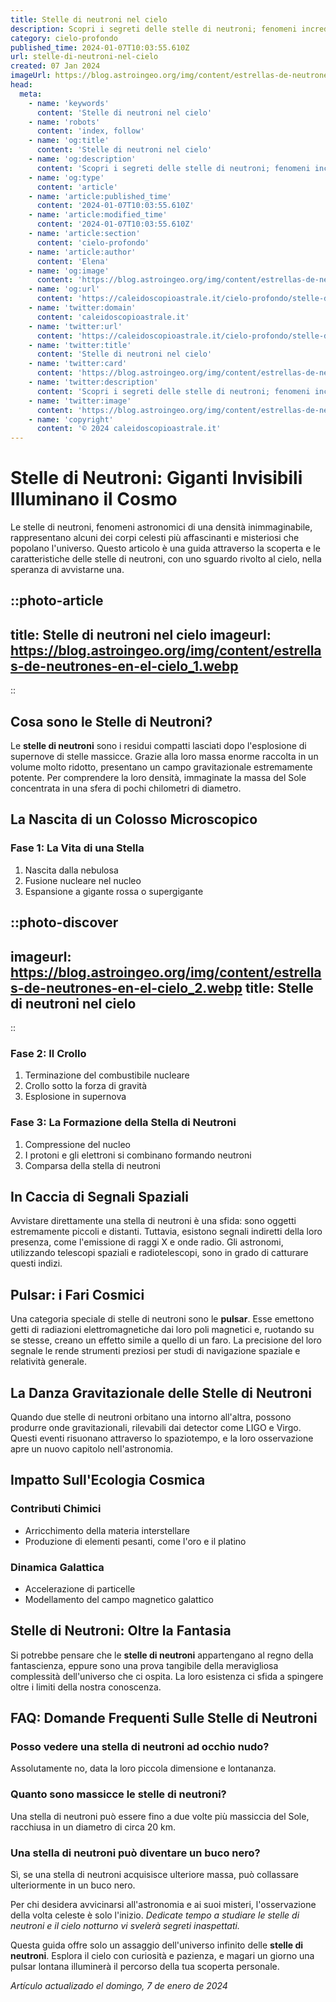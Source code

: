 ```yaml
---
title: Stelle di neutroni nel cielo
description: Scopri i segreti delle stelle di neutroni; fenomeni incredibili del cielo notturno spiegati. Entra nel mistero delluniverso!
category: cielo-profondo
published_time: 2024-01-07T10:03:55.610Z
url: stelle-di-neutroni-nel-cielo
created: 07 Jan 2024
imageUrl: https://blog.astroingeo.org/img/content/estrellas-de-neutrones-en-el-cielo_1.webp
head:
  meta:
    - name: 'keywords'
      content: 'Stelle di neutroni nel cielo'
    - name: 'robots'
      content: 'index, follow'
    - name: 'og:title'
      content: 'Stelle di neutroni nel cielo'
    - name: 'og:description'
      content: 'Scopri i segreti delle stelle di neutroni; fenomeni incredibili del cielo notturno spiegati. Entra nel mistero delluniverso!'
    - name: 'og:type'
      content: 'article'
    - name: 'article:published_time'
      content: '2024-01-07T10:03:55.610Z'
    - name: 'article:modified_time'
      content: '2024-01-07T10:03:55.610Z'
    - name: 'article:section'
      content: 'cielo-profondo'
    - name: 'article:author'
      content: 'Elena'
    - name: 'og:image'
      content: 'https://blog.astroingeo.org/img/content/estrellas-de-neutrones-en-el-cielo_1.webp'
    - name: 'og:url'
      content: 'https://caleidoscopioastrale.it/cielo-profondo/stelle-di-neutroni-nel-cielo'
    - name: 'twitter:domain'
      content: 'caleidoscopioastrale.it'
    - name: 'twitter:url'
      content: 'https://caleidoscopioastrale.it/cielo-profondo/stelle-di-neutroni-nel-cielo'
    - name: 'twitter:title'
      content: 'Stelle di neutroni nel cielo'
    - name: 'twitter:card'
      content: 'https://blog.astroingeo.org/img/content/estrellas-de-neutrones-en-el-cielo_1.webp'
    - name: 'twitter:description'
      content: 'Scopri i segreti delle stelle di neutroni; fenomeni incredibili del cielo notturno spiegati. Entra nel mistero delluniverso!'
    - name: 'twitter:image'
      content: 'https://blog.astroingeo.org/img/content/estrellas-de-neutrones-en-el-cielo_1.webp'
    - name: 'copyright'
      content: '© 2024 caleidoscopioastrale.it'
---
```

# Stelle di Neutroni: Giganti Invisibili Illuminano il Cosmo

Le stelle di neutroni, fenomeni astronomici di una densità inimmaginabile, rappresentano alcuni dei corpi celesti più affascinanti e misteriosi che popolano l'universo. Questo articolo è una guida attraverso la scoperta e le caratteristiche delle stelle di neutroni, con uno sguardo rivolto al cielo, nella speranza di avvistarne una.

::photo-article
---
title: Stelle di neutroni nel cielo
imageurl: https://blog.astroingeo.org/img/content/estrellas-de-neutrones-en-el-cielo_1.webp
---
::

## Cosa sono le Stelle di Neutroni?

Le **stelle di neutroni** sono i residui compatti lasciati dopo l'esplosione di supernove di stelle massicce. Grazie alla loro massa enorme raccolta in un volume molto ridotto, presentano un campo gravitazionale estremamente potente. Per comprendere la loro densità, immaginate la massa del Sole concentrata in una sfera di pochi chilometri di diametro.

## La Nascita di un Colosso Microscopico

### Fase 1: La Vita di una Stella
1. Nascita dalla nebulosa
2. Fusione nucleare nel nucleo
3. Espansione a gigante rossa o supergigante

::photo-discover
---
imageurl: https://blog.astroingeo.org/img/content/estrellas-de-neutrones-en-el-cielo_2.webp
title: Stelle di neutroni nel cielo
---
::

### Fase 2: Il Crollo
1. Terminazione del combustibile nucleare
2. Crollo sotto la forza di gravità
3. Esplosione in supernova

### Fase 3: La Formazione della Stella di Neutroni
1. Compressione del nucleo
2. I protoni e gli elettroni si combinano formando neutroni
3. Comparsa della stella di neutroni

## In Caccia di Segnali Spaziali

Avvistare direttamente una stella di neutroni è una sfida: sono oggetti estremamente piccoli e distanti. Tuttavia, esistono segnali indiretti della loro presenza, come l'emissione di raggi X e onde radio. Gli astronomi, utilizzando telescopi spaziali e radiotelescopi, sono in grado di catturare questi indizi.

## Pulsar: i Fari Cosmici

Una categoria speciale di stelle di neutroni sono le **pulsar**. Esse emettono getti di radiazioni elettromagnetiche dai loro poli magnetici e, ruotando su se stesse, creano un effetto simile a quello di un faro. La precisione del loro segnale le rende strumenti preziosi per studi di navigazione spaziale e relatività generale.

## La Danza Gravitazionale delle Stelle di Neutroni

Quando due stelle di neutroni orbitano una intorno all'altra, possono produrre onde gravitazionali, rilevabili dai detector come LIGO e Virgo. Questi eventi risuonano attraverso lo spaziotempo, e la loro osservazione apre un nuovo capitolo nell'astronomia.

## Impatto Sull'Ecologia Cosmica

### Contributi Chimici
- Arricchimento della materia interstellare
- Produzione di elementi pesanti, come l'oro e il platino

### Dinamica Galattica
- Accelerazione di particelle
- Modellamento del campo magnetico galattico

## Stelle di Neutroni: Oltre la Fantasia

Si potrebbe pensare che le **stelle di neutroni** appartengano al regno della fantascienza, eppure sono una prova tangibile della meravigliosa complessità dell'universo che ci ospita. La loro esistenza ci sfida a spingere oltre i limiti della nostra conoscenza.

## FAQ: Domande Frequenti Sulle Stelle di Neutroni

### Posso vedere una stella di neutroni ad occhio nudo?
Assolutamente no, data la loro piccola dimensione e lontananza.

### Quanto sono massicce le stelle di neutroni?
Una stella di neutroni può essere fino a due volte più massiccia del Sole, racchiusa in un diametro di circa 20 km.

### Una stella di neutroni può diventare un buco nero?
Sì, se una stella di neutroni acquisisce ulteriore massa, può collassare ulteriormente in un buco nero.

Per chi desidera avvicinarsi all'astronomia e ai suoi misteri, l'osservazione della volta celeste è solo l'inizio. *Dedicate tempo a studiare le stelle di neutroni e il cielo notturno vi svelerà segreti inaspettati.*

Questa guida offre solo un assaggio dell'universo infinito delle **stelle di neutroni**. Esplora il cielo con curiosità e pazienza, e magari un giorno una pulsar lontana illuminerà il percorso della tua scoperta personale.

_Artículo actualizado el domingo, 7 de enero de 2024_